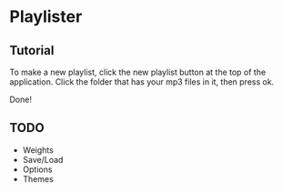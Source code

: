 # Playlister

## Tutorial
To make a new playlist, click the new playlist button at the top of the application.
Click the folder that has your mp3 files in it, then press ok.

Done!
## TODO
* Weights
* Save/Load
* Options
* Themes

